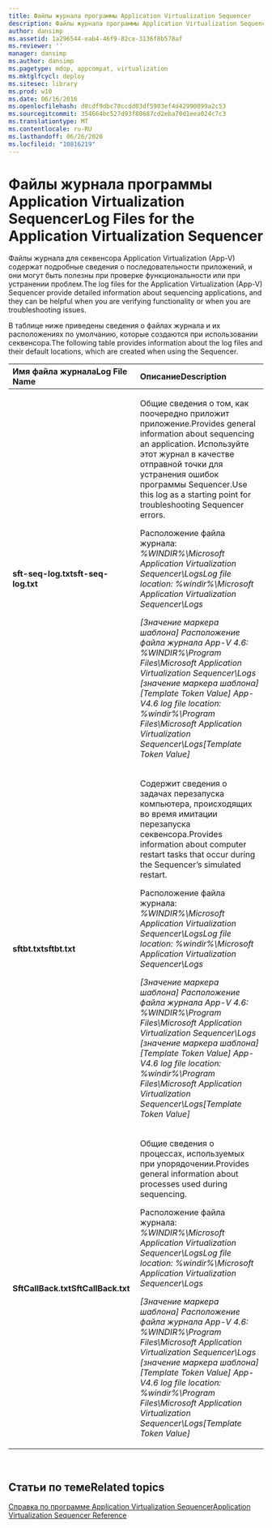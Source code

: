 ```yaml
---
title: Файлы журнала программы Application Virtualization Sequencer
description: Файлы журнала программы Application Virtualization Sequencer
author: dansimp
ms.assetid: 1a296544-eab4-46f9-82ce-3136f8b578af
ms.reviewer: ''
manager: dansimp
ms.author: dansimp
ms.pagetype: mdop, appcompat, virtualization
ms.mktglfcycl: deploy
ms.sitesec: library
ms.prod: w10
ms.date: 06/16/2016
ms.openlocfilehash: d8cdf9dbc78ccdd03df5903ef4d42990099a2c53
ms.sourcegitcommit: 354664bc527d93f80687cd2eba70d1eea024c7c3
ms.translationtype: MT
ms.contentlocale: ru-RU
ms.lasthandoff: 06/26/2020
ms.locfileid: "10816219"
---
```

# <span data-ttu-id="c61c3-103">Файлы журнала программы Application Virtualization Sequencer</span><span class="sxs-lookup"><span data-stu-id="c61c3-103">Log Files for the Application Virtualization Sequencer</span></span>


<span data-ttu-id="c61c3-104">Файлы журнала для секвенсора Application Virtualization (App-V) содержат подробные сведения о последовательности приложений, и они могут быть полезны при проверке функциональности или при устранении проблем.</span><span class="sxs-lookup"><span data-stu-id="c61c3-104">The log files for the Application Virtualization (App-V) Sequencer provide detailed information about sequencing applications, and they can be helpful when you are verifying functionality or when you are troubleshooting issues.</span></span>

<span data-ttu-id="c61c3-105">В таблице ниже приведены сведения о файлах журнала и их расположениях по умолчанию, которые создаются при использовании секвенсора.</span><span class="sxs-lookup"><span data-stu-id="c61c3-105">The following table provides information about the log files and their default locations, which are created when using the Sequencer.</span></span>

<table>
<colgroup>
<col width="50%" />
<col width="50%" />
</colgroup>
<thead>
<tr class="header">
<th align="left"><span data-ttu-id="c61c3-106">Имя файла журнала</span><span class="sxs-lookup"><span data-stu-id="c61c3-106">Log File Name</span></span></th>
<th align="left"><span data-ttu-id="c61c3-107">Описание</span><span class="sxs-lookup"><span data-stu-id="c61c3-107">Description</span></span></th>
</tr>
</thead>
<tbody>
<tr class="odd">
<td align="left"><p><strong><span data-ttu-id="c61c3-108">sft-seq-log.txt</span><span class="sxs-lookup"><span data-stu-id="c61c3-108">sft-seq-log.txt</span></span></strong></p></td>
<td align="left"><p><span data-ttu-id="c61c3-109">Общие сведения о том, как поочередно приложит приложение.</span><span class="sxs-lookup"><span data-stu-id="c61c3-109">Provides general information about sequencing an application.</span></span> <span data-ttu-id="c61c3-110">Используйте этот журнал в качестве отправной точки для устранения ошибок программы Sequencer.</span><span class="sxs-lookup"><span data-stu-id="c61c3-110">Use this log as a starting point for troubleshooting Sequencer errors.</span></span></p>
<p><span data-ttu-id="c61c3-111">Расположение файла журнала: <em> %WINDIR%\Microsoft Application Virtualization Sequencer\Logs</span><span class="sxs-lookup"><span data-stu-id="c61c3-111">Log file location: <em>%windir%\Microsoft Application Virtualization Sequencer\Logs</span></span></em></p>
<p><span data-ttu-id="c61c3-112">[Значение маркера шаблона] Расположение файла журнала App-V 4.6: <em> %WINDIR%\Program Files\Microsoft Application Virtualization Sequencer\Logs </em> [значение маркера шаблона]</span><span class="sxs-lookup"><span data-stu-id="c61c3-112">[Template Token Value] App-V4.6 log file location: <em>%windir%\Program Files\Microsoft Application Virtualization Sequencer\Logs</em>[Template Token Value]</span></span></p></td>
</tr>
<tr class="even">
<td align="left"><p><strong><span data-ttu-id="c61c3-113">sftbt.txt</span><span class="sxs-lookup"><span data-stu-id="c61c3-113">sftbt.txt</span></span></strong></p></td>
<td align="left"><p><span data-ttu-id="c61c3-114">Содержит сведения о задачах перезапуска компьютера, происходящих во время имитации перезапуска секвенсора.</span><span class="sxs-lookup"><span data-stu-id="c61c3-114">Provides information about computer restart tasks that occur during the Sequencer’s simulated restart.</span></span></p>
<p><span data-ttu-id="c61c3-115">Расположение файла журнала: <em> %WINDIR%\Microsoft Application Virtualization Sequencer\Logs</span><span class="sxs-lookup"><span data-stu-id="c61c3-115">Log file location: <em>%windir%\Microsoft Application Virtualization Sequencer\Logs</span></span></em></p>
<p><span data-ttu-id="c61c3-116">[Значение маркера шаблона] Расположение файла журнала App-V 4.6: <em> %WINDIR%\Program Files\Microsoft Application Virtualization Sequencer\Logs </em> [значение маркера шаблона]</span><span class="sxs-lookup"><span data-stu-id="c61c3-116">[Template Token Value] App-V4.6 log file location: <em>%windir%\Program Files\Microsoft Application Virtualization Sequencer\Logs</em>[Template Token Value]</span></span></p></td>
</tr>
<tr class="odd">
<td align="left"><p><strong><span data-ttu-id="c61c3-117">SftCallBack.txt</span><span class="sxs-lookup"><span data-stu-id="c61c3-117">SftCallBack.txt</span></span></strong></p></td>
<td align="left"><p><span data-ttu-id="c61c3-118">Общие сведения о процессах, используемых при упорядочении.</span><span class="sxs-lookup"><span data-stu-id="c61c3-118">Provides general information about processes used during sequencing.</span></span></p>
<p><span data-ttu-id="c61c3-119">Расположение файла журнала: <em> %WINDIR%\Microsoft Application Virtualization Sequencer\Logs</span><span class="sxs-lookup"><span data-stu-id="c61c3-119">Log file location: <em>%windir%\Microsoft Application Virtualization Sequencer\Logs</span></span></em></p>
<p><span data-ttu-id="c61c3-120">[Значение маркера шаблона] Расположение файла журнала App-V 4.6: <em> %WINDIR%\Program Files\Microsoft Application Virtualization Sequencer\Logs </em> [значение маркера шаблона]</span><span class="sxs-lookup"><span data-stu-id="c61c3-120">[Template Token Value] App-V4.6 log file location: <em>%windir%\Program Files\Microsoft Application Virtualization Sequencer\Logs</em>[Template Token Value]</span></span></p></td>
</tr>
</tbody>
</table>

 

## <span data-ttu-id="c61c3-121">Статьи по теме</span><span class="sxs-lookup"><span data-stu-id="c61c3-121">Related topics</span></span>


[<span data-ttu-id="c61c3-122">Справка по программе Application Virtualization Sequencer</span><span class="sxs-lookup"><span data-stu-id="c61c3-122">Application Virtualization Sequencer Reference</span></span>](application-virtualization-sequencer-reference.md)

 

 





